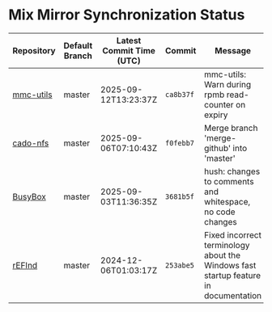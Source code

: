 # Mix Mirror Synchronization Status

| Repository | Default Branch | Latest Commit Time (UTC) | Commit | Message | Last Synced |
|---|---|---|---|---|---|
| [mmc-utils](git@github.com:mix-mirror/mmc-utils.git) | master | 2025-09-12T13:23:37Z | `ca8b37f` | mmc-utils: Warn during rpmb read-counter on expiry | 2025-09-14T11:53:54Z |
| [cado-nfs](git@github.com:mix-mirror/cado-nfs.git) | master | 2025-09-06T07:10:43Z | `f0febb7` | Merge branch 'merge-github' into 'master' | 2025-09-14T11:54:06Z |
| [BusyBox](git@github.com:mix-mirror/busybox.git) | master | 2025-09-03T11:36:35Z | `3681b5f` | hush: changes to comments and whitespace, no code changes | 2025-09-14T11:54:06Z |
| [rEFInd](git@github.com:mix-mirror/rEFInd.git) | master | 2024-12-06T01:03:17Z | `253abe5` | Fixed incorrect terminology about the Windows fast startup feature in documentation | 2025-09-14T11:54:10Z |
